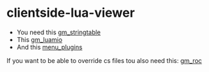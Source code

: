 clientside-lua-viewer
=====================

* You need this [gm_stringtable](https://github.com/gmodcoders/gm_stringtable)
* This [gm_luamio](http://a.pomf.se/befabr.zip)
* And this [menu_plugins](https://github.com/gmodcoders/gmod-menu-plugins)

If you want to be able to override cs files tou also need this: [gm_roc](https://github.com/gmodcoders/gm_roc)